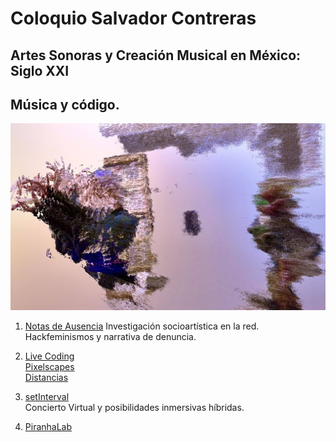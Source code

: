 # Coloquio Salvador Contreras 
## Artes Sonoras y Creación Musical en México: Siglo XXI

## Música y código.

![portada](https://github.com/MarianneTeixido/NuevasModalidades/blob/main/img/setinterval.jpg)

1. [Notas de Ausencia](https://github.com/MarianneTeixido/notasdeausencia.git)
Investigación socioartística en la red. 
Hackfeminismos y narrativa de denuncia.

2. [Live Coding](https://www.youtube.com/channel/UCXoKGzDxwbPbP7QXY7HHr-w/videos)  
[Pixelscapes](https://www.youtube.com/watch?v=UnEGoiJd6NU)  
[Distancias](https://www.youtube.com/watch?v=q3Eq7Q0PJhM)  

3. [setInterval](https://www.youtube.com/watch?v=1rTPafN-EBQ)  
Concierto Virtual y posibilidades inmersivas híbridas. 

4. [PiranhaLab](https://www.youtube.com/channel/UCbwQjFm59lWguzQJ1Gltszw/videos)


